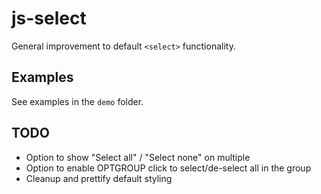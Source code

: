 # js-select
General improvement to default `<select>` functionality.

## Examples
See examples in the `demo` folder.

## TODO
- Option to show "Select all" / "Select none" on multiple
- Option to enable OPTGROUP click to select/de-select all in the group
- Cleanup and prettify default styling

